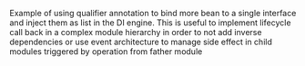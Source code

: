 Example of using qualifier annotation to bind more bean to a single interface and inject them as list in the DI engine.
This is useful to implement lifecycle call back in a complex module hierarchy in order to not add inverse dependencies or use event architecture to manage side effect in child modules triggered by operation from father module